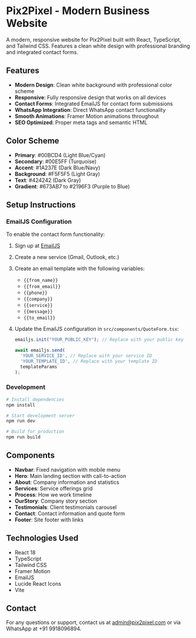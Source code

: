 # Pix2Pixel - Modern Business Website

A modern, responsive website for Pix2Pixel built with React, TypeScript, and Tailwind CSS. Features a clean white design with professional branding and integrated contact forms.

## Features

- **Modern Design**: Clean white background with professional color scheme
- **Responsive**: Fully responsive design that works on all devices
- **Contact Forms**: Integrated EmailJS for contact form submissions
- **WhatsApp Integration**: Direct WhatsApp contact functionality
- **Smooth Animations**: Framer Motion animations throughout
- **SEO Optimized**: Proper meta tags and semantic HTML

## Color Scheme

- **Primary**: #00BCD4 (Light Blue/Cyan)
- **Secondary**: #00E5FF (Turquoise)
- **Accent**: #1A237E (Dark Blue/Navy)
- **Background**: #F5F5F5 (Light Gray)
- **Text**: #424242 (Dark Gray)
- **Gradient**: #673AB7 to #2196F3 (Purple to Blue)

## Setup Instructions

### EmailJS Configuration

To enable the contact form functionality:

1. Sign up at [EmailJS](https://www.emailjs.com/)
2. Create a new service (Gmail, Outlook, etc.)
3. Create an email template with the following variables:
   - `{{from_name}}`
   - `{{from_email}}`
   - `{{phone}}`
   - `{{company}}`
   - `{{service}}`
   - `{{message}}`
   - `{{to_email}}`

4. Update the EmailJS configuration in `src/components/QuoteForm.tsx`:
   ```typescript
   emailjs.init("YOUR_PUBLIC_KEY"); // Replace with your public key
   
   await emailjs.send(
     'YOUR_SERVICE_ID', // Replace with your service ID
     'YOUR_TEMPLATE_ID', // Replace with your template ID
     templateParams
   );
   ```

### Development

```bash
# Install dependencies
npm install

# Start development server
npm run dev

# Build for production
npm run build
```

## Components

- **Navbar**: Fixed navigation with mobile menu
- **Hero**: Main landing section with call-to-action
- **About**: Company information and statistics
- **Services**: Service offerings grid
- **Process**: How we work timeline
- **OurStory**: Company story section
- **Testimonials**: Client testimonials carousel
- **Contact**: Contact information and quote form
- **Footer**: Site footer with links

## Technologies Used

- React 18
- TypeScript
- Tailwind CSS
- Framer Motion
- EmailJS
- Lucide React Icons
- Vite

## Contact

For any questions or support, contact us at admin@pix2pixel.com or via WhatsApp at +91 9918096894.